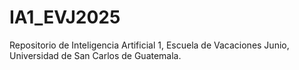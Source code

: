 # IA1_EVJ2025
Repositorio de Inteligencia Artificial 1, Escuela de Vacaciones Junio, Universidad de San Carlos de Guatemala. 
